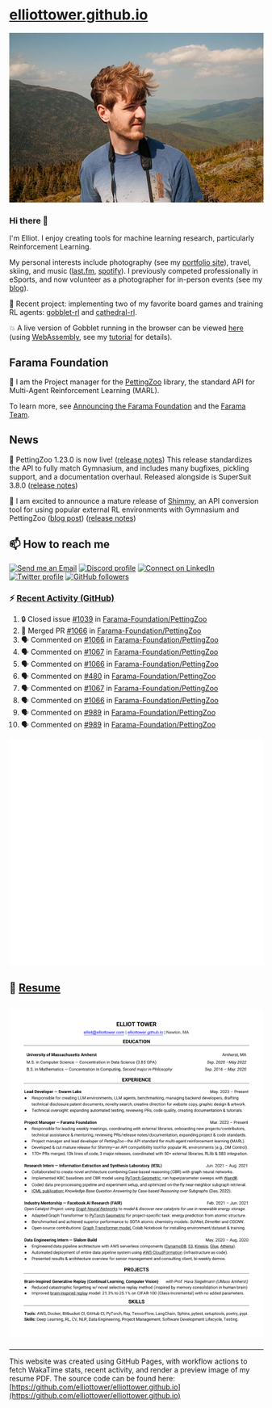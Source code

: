 # [elliottower.github.io](https://github.com/elliottower/elliottower.github.io)

[![A wild Elliot on Mt Washington](https://raw.githubusercontent.com/elliottower/elliottower.github.io/main/src/jpg/DSCF7539-600px.jpg?raw=true)](https://raw.githubusercontent.com/elliottower/elliottower.github.io/main/src/jpg/DSCF7539.jpg?raw=true)

### Hi there 👋

I'm Elliot. I enjoy creating tools for machine learning research, particularly Reinforcement Learning.

My personal interests include photography (see my [portfolio site](https://www.elliottower.com/)), travel, skiing, and music ([last.fm](https://www.last.fm/user/ajsdlfkwer), [spotify](https://open.spotify.com/user/12132818380)). I previously competed professionally in eSports, and now volunteer as a photographer for in-person events (see my [blog](https://www.elliottower.com/stories/?category=events)).

🤖 Recent project: implementing two of my favorite board games and training RL agents: [gobblet-rl](https://github.com/elliottower/gobblet-rl) and [cathedral-rl](https://github.com/elliottower/cathedral-rl). 

💥 A live version of Gobblet running in the browser can be viewed [here](https://elliottower.github.io/gobblet-rl/) (using [WebAssembly](https://webassembly.org/), see my [tutorial](https://github.com/elliottower/gobblet-rl/blob/main/tutorials/WebAssembly/web_assembly.md) for details).

## Farama Foundation

🚀 I am the Project manager for the [PettingZoo](https://github.com/Farama-Foundation/PettingZoo) library, the standard API for Multi-Agent Reinforcement Learning (MARL). 

To learn more, see [Announcing the Farama Foundation](https://farama.org/Announcing-The-Farama-Foundation) and the [Farama Team](https://farama.org/team).

## News

🎉 PettingZoo 1.23.0 is now live! ([release notes](https://github.com/Farama-Foundation/PettingZoo/releases/tag/1.23.0)) This release standardizes the API to fully match Gymnasium, and includes many bugfixes, pickling support, and a documentation overhaul. Released alongside is SuperSuit 3.8.0 ([release notes](https://github.com/Farama-Foundation/SuperSuit/releases/tag/3.8.0)) 

<!-- ![GitHub Release Date](https://img.shields.io/github/release-date/Farama-Foundation/PettingZoo) -->

🎉 I am excited to announce a mature release of [Shimmy](https://github.com/Farama-Foundation/Shimmy), an API conversion tool for using popular external RL environments with Gymnasium and PettingZoo ([blog post](https://farama.org/Announcing-Shimmy)) ([release notes](https://github.com/Farama-Foundation/Shimmy/releases/tag/v1.0.0)) 

## 📫 How to reach me

 [![Send me an Email](https://img.shields.io/badge/email-elliot%40elliottower.com-blue)](mailto:elliot@elliottower.com)
 [![Discord profile](https://img.shields.io/badge/Discord-7289DA?style=flat&logo=discord&logoColor=white)](https://discord.com/users/83091537923145728)
 [![Connect on LinkedIn](https://img.shields.io/badge/--linkedin?label=LinkedIn&logo=LinkedIn&style=social)](https://www.linkedin.com/in/elliot-tower)
 [![Twitter profile](https://img.shields.io/twitter/follow/elliottower?style=social)](https://twitter.com/ElliotTower/)
 [![GitHub followers](https://img.shields.io/github/followers/elliottower?style=social)](https://github.com/elliottower/)

### ⚡ [Recent Activity (GitHub)](https://github.com/elliottower)

<!--START_SECTION:activity-->
1. 🔒 Closed issue [#1039](https://github.com/Farama-Foundation/PettingZoo/issues/1039) in [Farama-Foundation/PettingZoo](https://github.com/Farama-Foundation/PettingZoo)
2. 🎉 Merged PR [#1066](https://github.com/Farama-Foundation/PettingZoo/pull/1066) in [Farama-Foundation/PettingZoo](https://github.com/Farama-Foundation/PettingZoo)
3. 🗣 Commented on [#1066](https://github.com/Farama-Foundation/PettingZoo/pull/1066#issuecomment-1683990803) in [Farama-Foundation/PettingZoo](https://github.com/Farama-Foundation/PettingZoo)
4. 🗣 Commented on [#1067](https://github.com/Farama-Foundation/PettingZoo/issues/1067#issuecomment-1683985883) in [Farama-Foundation/PettingZoo](https://github.com/Farama-Foundation/PettingZoo)
5. 🗣 Commented on [#1066](https://github.com/Farama-Foundation/PettingZoo/pull/1066#issuecomment-1683930352) in [Farama-Foundation/PettingZoo](https://github.com/Farama-Foundation/PettingZoo)
6. 🗣 Commented on [#480](https://github.com/Farama-Foundation/PettingZoo/issues/480#issuecomment-1683841660) in [Farama-Foundation/PettingZoo](https://github.com/Farama-Foundation/PettingZoo)
7. 🗣 Commented on [#1067](https://github.com/Farama-Foundation/PettingZoo/issues/1067#issuecomment-1683836710) in [Farama-Foundation/PettingZoo](https://github.com/Farama-Foundation/PettingZoo)
8. 🗣 Commented on [#1066](https://github.com/Farama-Foundation/PettingZoo/pull/1066#issuecomment-1683329591) in [Farama-Foundation/PettingZoo](https://github.com/Farama-Foundation/PettingZoo)
9. 🗣 Commented on [#989](https://github.com/Farama-Foundation/PettingZoo/issues/989#issuecomment-1682607322) in [Farama-Foundation/PettingZoo](https://github.com/Farama-Foundation/PettingZoo)
10. 🗣 Commented on [#989](https://github.com/Farama-Foundation/PettingZoo/issues/989#issuecomment-1682596638) in [Farama-Foundation/PettingZoo](https://github.com/Farama-Foundation/PettingZoo)
<!--END_SECTION:activity-->


<picture>
  <a href="https://metrics.lecoq.io/insights?user=elliottower">
   <img src="/github-metrics.svg" alt="Metrics">
  </a>
</picture>

## 📄 [Resume](https://elliottower.github.io/src/pdf/resume.pdf)

<!-- PDF-TO-MARKDOWN:START -->
![Page 1](src/png/page1.png "Page 1")
---
<!-- PDF-TO-MARKDOWN:END -->

----

This website was created using GitHub Pages, with workflow actions to fetch WakaTime stats, recent activity, and render a preview image of my resume PDF. The source code can be found here: [https://github.com/elliottower/elliottower.github.io](https://github.com/elliottower/elliottower.github.io)
